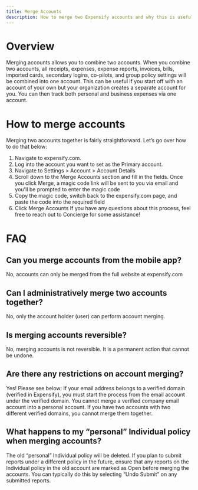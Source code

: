 ```yaml
---
title: Merge Accounts
description: How to merge two Expensify accounts and why this is useful.
---
```


# Overview

Merging accounts allows you to combine two accounts. When you combine two accounts, all receipts, expenses, expense reports, invoices, bills, imported cards, secondary logins, co-pilots, and group policy settings will be combined into one account. 
This can be useful if you start off with an account of your own but your organization creates a separate account for you. You can then track both personal and business expenses via one account. 

# How to merge accounts
Merging two accounts together is fairly straightforward. Let’s go over how to do that below:
1. Navigate to expensify.com. 
2. Log into the account you want to set as the Primary account.
3. Navigate to Settings > Account > Account Details
4. Scroll down to the Merge Accounts section and fill in the fields. Once you click Merge, a magic code link will be sent to you via email and you'll be prompted to enter the magic code
5. Copy the magic code, switch back to the expensify.com page, and paste the code into the required field
6. Click Merge Accounts
If you have any questions about this process, feel free to reach out to Concierge for some assistance!

# FAQ
## Can you merge accounts from the mobile app?
No, accounts can only be merged from the full website at expensify.com
## Can I administratively merge two accounts together?
No, only the account holder (user) can perform account merging.
## Is merging accounts reversible?
No, merging accounts is not reversible. It is a permanent action that cannot be undone.
## Are there any restrictions on account merging?
Yes! Please see below:
If your email address belongs to a verified domain (verified in Expensify), you must start the process from the email account under the verified domain. You cannot merge a verified company email account into a personal account.
If you have two accounts with two different verified domains, you cannot merge them together.
## What happens to my “personal” Individual policy when merging accounts?
The old “personal” Individual policy will be deleted. If you plan to submit reports under a different policy in the future, ensure that any reports on the Individual policy in the old account are marked as Open before merging the accounts. You can typically do this by selecting “Undo Submit” on any submitted reports. 
